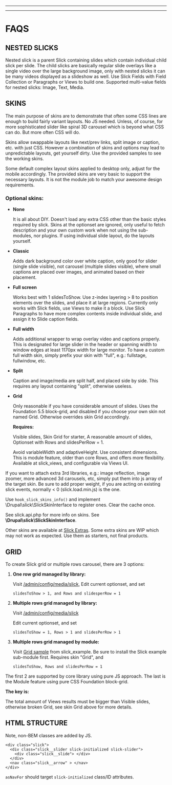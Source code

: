 ***
***
# <a name="faqs"></a>FAQS

## NESTED SLICKS
Nested slick is a parent Slick containing slides which contain individual child
slick per slide. The child slicks are basically regular slide overlays like
a single video over the large background image, only with nested slicks it can
be many videos displayed as a slideshow as well.
Use Slick Fields with Field Collection or Paragraphs or Views to build one.
Supported multi-value fields for nested slicks: Image, Text, Media.


## <a name="skins"></a>SKINS
The main purpose of skins are to demonstrate that often some CSS lines are
enough to build fairly variant layouts. No JS needed. Unless, of course, for
more sophisticated slider like spiral 3D carousel which is beyond what CSS can
do. But more often CSS will do.

Skins allow swappable layouts like next/prev links, split image or caption, etc.
with just CSS. However a combination of skins and options may lead to
unpredictable layouts, get yourself dirty. Use the provided samples to see
the working skins.

Some default complex layout skins applied to desktop only, adjust for the mobile
accordingly. The provided skins are very basic to support the necessary layouts.
It is not the module job to match your awesome design requirements.

### Optional skins:
* **None**

  It is all about DIY.
  Doesn't load any extra CSS other than the basic styles required by slick.
  Skins at the optionset are ignored, only useful to fetch description and
  your own custom work when not using the sub-modules, nor plugins.
  If using individual slide layout, do the layouts yourself.

* **Classic**

  Adds dark background color over white caption, only good for slider (single
  slide visible), not carousel (multiple slides visible), where small captions
  are placed over images, and animated based on their placement.

* **Full screen**

  Works best with 1 slidesToShow. Use z-index layering > 8 to position elements
  over the slides, and place it at large regions. Currently only works with
  Slick fields, use Views to make it a block. Use Slick Paragraphs to
  have more complex contents inside individual slide, and assign it to Slide
  caption fields.

* **Full width**

  Adds additional wrapper to wrap overlay video and captions properly.
  This is designated for large slider in the header or spanning width to window
  edges at least 1170px width for large monitor. To have a custom full width
  skin, simply prefix your skin with "full", e.g.: fullstage, fullwindow, etc.

* **Split**

  Caption and image/media are split half, and placed side by side. This requires
  any layout containing "split", otherwise useless.

* **Grid**

  Only reasonable if you have considerable amount of slides.
  Uses the Foundation 5.5 block-grid, and disabled if you choose your own skin
  not named Grid. Otherwise overrides skin Grid accordingly.

  **Requires:**

  Visible slides, Skin Grid for starter, A reasonable amount of slides,
  Optionset with Rows and slidesPerRow = 1.

  Avoid variableWidth and adaptiveHeight. Use consistent dimensions.
  This is module feature, older than core Rows, and offers more flexibility.
  Available at slick_views, and configurable via Views UI.

If you want to attach extra 3rd libraries, e.g.: image reflection, image zoomer,
more advanced 3d carousels, etc, simply put them into js array of the target
skin. Be sure to add proper weight, if you are acting on existing slick events,
normally < 0 (slick.load.min.js) is the one.

Use `hook_slick_skins_info()` and implement \Drupal\slick\SlickSkinInterface
to register ones. Clear the cache once.

See slick.api.php for more info on skins.
See **\Drupal\slick\SlickSkinInterface**.

Other skins are available at
[Slick Extras](https://drupal.org/project/slick_extras).
Some extra skins are WIP which may not work as expected. Use them as starters,
not final products.


## GRID
To create Slick grid or multiple rows carousel, there are 3 options:

1. **One row grid managed by library:**

   Visit [/admin/config/media/slick](/admin/config/media/slick),
   Edit current optionset, and set

   `slidesToShow > 1, and Rows and slidesperRow = 1`

2. **Multiple rows grid managed by library:**

   Visit [/admin/config/media/slick](/admin/config/media/slick)

   Edit current optionset, and set

   `slidesToShow = 1, Rows > 1 and slidesPerRow > 1`

3. **Multiple rows grid managed by module:**

   Visit [Grid sample](/admin/structure/views/view/slick_x/edit/block_grid)
   from slick_example. Be sure to install the Slick example sub-module first.
   Requires skin "Grid", and

   `slidesToShow, Rows and slidesPerRow = 1`

The first 2 are supported by core library using pure JS approach.
The last is the Module feature using pure CSS Foundation block-grid.

**The key is:**

The total amount of Views results must be bigger than Visible slides, otherwise
broken Grid, see skin Grid above for more details.


## <a name="html-structure"></a>HTML STRUCTURE
Note, non-BEM classes are added by JS.

````
<div class="slick">
  <div class="slick__slider slick-initialized slick-slider">
    <div class="slick__slide"> </div>
  </div>
  <nav class="slick__arrow" > </nav>
</div>
````

`asNavFor` should target `slick-initialized` class/ID attributes.
